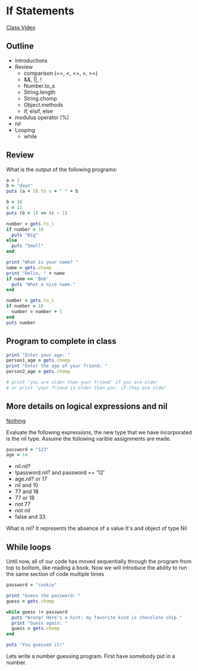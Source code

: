# If Statements

[Class Video](https://youtu.be/oLycEjL4zTw)

## Outline
* Introductions
* Review
  * comparison (==, <, <=, >, >=)
  * &&, ||, !
  * Number.to_s
  * String.length
  * String.chomp
  * Object.methods
  * if, elsif, else
* modulus operator (%)
* nil
* Looping
  * while

## Review

What is the output of the following programs:

```ruby
a = 1
b = "days"
puts (a + 3).to_s + " " + b
```

```ruby
b = 10
c = 11
puts (b + 1) <= (c - 1)
```

```ruby
number = gets.to_i
if number > 10
  puts "Big"
else
  puts "Small"
end
```

```ruby
print "What is your name? "
name = gets.chomp
print "Hello, " + name
if name == 'Bob'
  puts "What a nice name."
end
```

```ruby
number = gets.to_i
if number < 10
  number = number + 1
end
puts number
```

## Program to complete in class

```ruby
print "Enter your age: "
person1_age = gets.chomp
print "Enter the age of your friend: "
person2_age = gets.chomp

# print 'you are older than your friend' if you are older
# or print 'your friend is older than you' if they are older
```

## More details on logical expressions and nil
[Nothing](https://youtu.be/M5QGkOGZubQ)

Evaluate the following expressions, the new type that we have incorporated is the nil type. Assume the following varible assignments are made.

```ruby
password = "123"
age = 14
```

- nil.nil?
- !password.nil? and password == '12'
- age.nil? or 17
- nil and 10
- 77 and 18
- 77 or 18
- not 77
- not nil
- false and 33

What is nil?
It represents the absence of a value
It's and object of type Nil

## While loops

Until now, all of our code has moved sequentially through the program from top to bottom, like reading a book.
Now we will introduce the ability to run the same section of code multiple times

```ruby
password = "cookie"

print "Guess the password: "
guess = gets.chomp

while guess != password
  puts "Wrong! Here's a hint: my favorite kind is chocolate chip."
  print "Guess again: "
  guess = gets.chomp
end

puts "You guessed it!"
```

Lets write a number guessing program.
First have somebody put in a number.